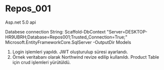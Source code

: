 # Repos_001
 Asp.net 5.0 api
 
Databese connection String: Scaffold-DbContext "Server=DESKTOP-HR9UBRH;Database=Repos001;Trusted_Connection=True;" Microsoft.EntityFrameworkCore.SqlServer -OutputDir Models


1. Login işlemleri yapıldı. JWT oluşturulup süresi ayarlandı.
2. Örnek veritabanı olarak Northwind revize edilip kullanıldı. Product Table için crud işlemleri yürütüldü.
